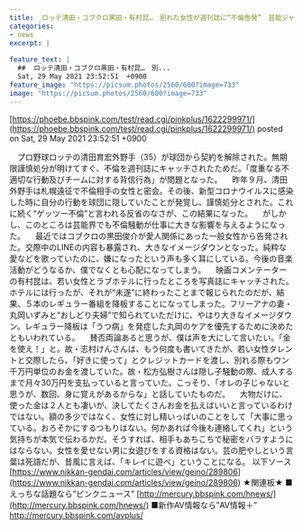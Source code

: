 ```yaml
---
title:  ロッテ清田・コブクロ黒田・有村昆…　別れた女性が週刊誌に“不倫告発”　芸能ジャーナリスト「それは男側に問題がある」 	
categories:
- news
excerpt: |
  
feature_text: |
  ##  ロッテ清田・コブクロ黒田・有村昆…　別...
  Sat, 29 May 2021 23:52:51  +0900
feature_image: "https://picsum.photos/2560/600?image=733"
image: "https://picsum.photos/2560/600?image=733"
---
```


[https://phoebe.bbspink.com/test/read.cgi/pinkplus/1622299971/](https://phoebe.bbspink.com/test/read.cgi/pinkplus/1622299971/)
posted on Sat, 29 May 2021 23:52:51  +0900

<!--more-->

　プロ野球ロッテの清田育宏外野手（35）が球団から契約を解除された。無期限謹慎処分が明けてすぐ、不倫を週刊誌にキャッチされたためだ。「度重なる不適切な行動及びチームに対する背信行為」が問題となった。 　昨年９月、清田外野手は札幌遠征で不倫相手の女性と密会。その後、新型コロナウイルスに感染した時に自分の行動を球団に隠していたことが発覚し、謹慎処分とされた。これに続く“ゲッツー不倫”と言われる反省のなさが、この結果になった。 　がしかし、このところは芸能界でも不倫騒動が仕事に大きな影響を与えるようになった。 　最近ではコブクロの黒田俊介が愛人関係にあった一般女性から告発された。交際中のLINEの内容も暴露され、大きなイメージダウンとなった。純粋な愛などを歌っていたのに、嫌になったという声も多く耳にしている。今後の音楽活動がどうなるか、僕でなくとも心配になってしまう。 　映画コメンテーターの有村昆は、若い女性とラブホテルに行ったところを写真誌にキャッチされた。ホテルには行ったが、それが“未遂”に終わったことまで報じられたのだが、結果、５本のレギュラー番組を降板することになってしまった。フリーアナの妻・丸岡いずみと“おしどり夫婦”で知られていただけに、やはり大きなイメージダウン。レギュラー降板は「うつ病」を発症した丸岡のケアを優先するために決めたともいわれている。 　賛否両論あると思うが、僕は声を大にして言いたい。「金を使え！」と。故・志村けんさんは、もう何度も書いてきたが、若い女性タレントと交際したら、「好きに使って」とクレジットカードを渡し、別れる際もウン千万円単位のお金を渡していた。故・松方弘樹さんは隠し子騒動の際、成人するまで月々30万円を支払っていると言っていた。こっそり、「オレの子じゃないと思うが、数回、身に覚えがあるからな」と話していたものだ。 　大物だけに、使った金は２人とも凄いが、決してたくさんお金を払えばいいと言っているわけではない。額の多少ではなく、女性に対し精いっぱいのことをして「大事に思っている。おろそかにするつもりはない。何かあれば今後も連絡してくれ」という気持ちが本気で伝わるかだ。そうすれば、相手もあちこちで秘密をバラすようにはならない。女性を愛せない男に女遊びをする資格はない。芸の肥やしという言葉は死語だが、昔風に言えば、「キレイに遊べ」ということになる。 以下ソース [https://www.nikkan-gendai.com/articles/view/geino/289806](https://www.nikkan-gendai.com/articles/view/geino/289806) ★関連板★ ■えっちな話題なら”ピンクニュース” [http://mercury.bbspink.com/hnews/](http://mercury.bbspink.com/hnews/) ■新作AV情報なら”AV情報＋” http://mercury.bbspink.com/avplus/
